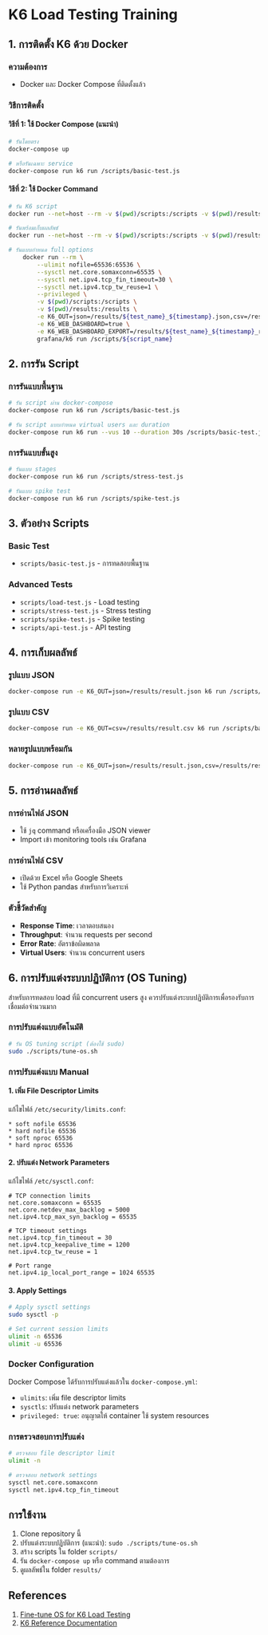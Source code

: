 # K6 Load Testing Training

## 1. การติดตั้ง K6 ด้วย Docker

### ความต้องการ
- Docker และ Docker Compose ที่ติดตั้งแล้ว

### วิธีการติดตั้ง

#### วิธีที่ 1: ใช้ Docker Compose (แนะนำ)
```bash
# รันโดยตรง
docker-compose up

# หรือรันเฉพาะ service
docker-compose run k6 run /scripts/basic-test.js
```

#### วิธีที่ 2: ใช้ Docker Command
```bash
# รัน K6 script
docker run --net=host --rm -v $(pwd)/scripts:/scripts -v $(pwd)/results:/results grafana/k6 run /scripts/basic-test.js

# รันพร้อมเก็บผลลัพธ์
docker run --net=host --rm -v $(pwd)/scripts:/scripts -v $(pwd)/results:/results -e K6_OUT=json=/results/result.json grafana/k6 run /scripts/basic-test.js

# รันแบบกําหนด full options
    docker run --rm \
        --ulimit nofile=65536:65536 \
        --sysctl net.core.somaxconn=65535 \
        --sysctl net.ipv4.tcp_fin_timeout=30 \
        --sysctl net.ipv4.tcp_tw_reuse=1 \
        --privileged \
        -v $(pwd)/scripts:/scripts \
        -v $(pwd)/results:/results \
        -e K6_OUT=json=/results/${test_name}_${timestamp}.json,csv=/results/${test_name}_${timestamp}.csv \
        -e K6_WEB_DASHBOARD=true \
        -e K6_WEB_DASHBOARD_EXPORT=/results/${test_name}_${timestamp}_report.html \
        grafana/k6 run /scripts/${script_name}
```

## 2. การรัน Script

### การรันแบบพื้นฐาน
```bash
# รัน script ผ่าน docker-compose
docker-compose run k6 run /scripts/basic-test.js

# รัน script แบบกำหนด virtual users และ duration
docker-compose run k6 run --vus 10 --duration 30s /scripts/basic-test.js
```

### การรันแบบขั้นสูง
```bash
# รันแบบ stages
docker-compose run k6 run /scripts/stress-test.js

# รันแบบ spike test
docker-compose run k6 run /scripts/spike-test.js
```

## 3. ตัวอย่าง Scripts

### Basic Test
- `scripts/basic-test.js` - การทดสอบพื้นฐาน

### Advanced Tests
- `scripts/load-test.js` - Load testing
- `scripts/stress-test.js` - Stress testing
- `scripts/spike-test.js` - Spike testing
- `scripts/api-test.js` - API testing

## 4. การเก็บผลลัพธ์

### รูปแบบ JSON
```bash
docker-compose run -e K6_OUT=json=/results/result.json k6 run /scripts/basic-test.js
```

### รูปแบบ CSV
```bash
docker-compose run -e K6_OUT=csv=/results/result.csv k6 run /scripts/basic-test.js
```

### หลายรูปแบบพร้อมกัน
```bash
docker-compose run -e K6_OUT=json=/results/result.json,csv=/results/result.csv k6 run /scripts/basic-test.js
```

## 5. การอ่านผลลัพธ์

### การอ่านไฟล์ JSON
- ใช้ `jq` command หรือเครื่องมือ JSON viewer
- Import เข้า monitoring tools เช่น Grafana

### การอ่านไฟล์ CSV
- เปิดด้วย Excel หรือ Google Sheets
- ใช้ Python pandas สำหรับการวิเคราะห์

### ตัวชี้วัดสำคัญ
- **Response Time**: เวลาตอบสนอง
- **Throughput**: จำนวน requests per second
- **Error Rate**: อัตราข้อผิดพลาด
- **Virtual Users**: จำนวน concurrent users

## 6. การปรับแต่งระบบปฏิบัติการ (OS Tuning)

สำหรับการทดสอบ load ที่มี concurrent users สูง ควรปรับแต่งระบบปฏิบัติการเพื่อรองรับการเชื่อมต่อจำนวนมาก

### การปรับแต่งแบบอัตโนมัติ
```bash
# รัน OS tuning script (ต้องใช้ sudo)
sudo ./scripts/tune-os.sh
```

### การปรับแต่งแบบ Manual

#### 1. เพิ่ม File Descriptor Limits
แก้ไขไฟล์ `/etc/security/limits.conf`:
```
* soft nofile 65536
* hard nofile 65536
* soft nproc 65536
* hard nproc 65536
```

#### 2. ปรับแต่ง Network Parameters
แก้ไขไฟล์ `/etc/sysctl.conf`:
```
# TCP connection limits
net.core.somaxconn = 65535
net.core.netdev_max_backlog = 5000
net.ipv4.tcp_max_syn_backlog = 65535

# TCP timeout settings
net.ipv4.tcp_fin_timeout = 30
net.ipv4.tcp_keepalive_time = 1200
net.ipv4.tcp_tw_reuse = 1

# Port range
net.ipv4.ip_local_port_range = 1024 65535
```

#### 3. Apply Settings
```bash
# Apply sysctl settings
sudo sysctl -p

# Set current session limits
ulimit -n 65536
ulimit -u 65536
```

### Docker Configuration
Docker Compose ได้รับการปรับแต่งแล้วใน `docker-compose.yml`:
- `ulimits`: เพิ่ม file descriptor limits
- `sysctls`: ปรับแต่ง network parameters
- `privileged: true`: อนุญาตให้ container ใช้ system resources

### การตรวจสอบการปรับแต่ง
```bash
# ตรวจสอบ file descriptor limit
ulimit -n

# ตรวจสอบ network settings
sysctl net.core.somaxconn
sysctl net.ipv4.tcp_fin_timeout
```

## การใช้งาน

1. Clone repository นี้
2. ปรับแต่งระบบปฏิบัติการ (แนะนำ): `sudo ./scripts/tune-os.sh`
3. สร้าง scripts ใน folder `scripts/`
4. รัน `docker-compose up` หรือ command ตามต้องการ
5. ดูผลลัพธ์ใน folder `results/`

## References

1. [Fine-tune OS for K6 Load Testing](https://grafana.com/docs/k6/latest/set-up/fine-tune-os/)
2. [K6 Reference Documentation](https://grafana.com/docs/k6/latest/reference/)
